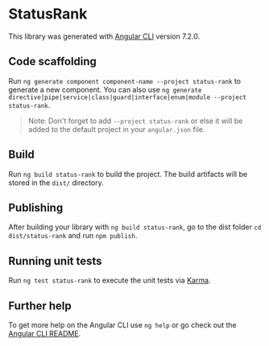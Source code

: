# StatusRank

This library was generated with [Angular CLI](https://github.com/angular/angular-cli) version 7.2.0.

## Code scaffolding

Run `ng generate component component-name --project status-rank` to generate a new component. You can also use `ng generate directive|pipe|service|class|guard|interface|enum|module --project status-rank`.
> Note: Don't forget to add `--project status-rank` or else it will be added to the default project in your `angular.json` file. 

## Build

Run `ng build status-rank` to build the project. The build artifacts will be stored in the `dist/` directory.

## Publishing

After building your library with `ng build status-rank`, go to the dist folder `cd dist/status-rank` and run `npm publish`.

## Running unit tests

Run `ng test status-rank` to execute the unit tests via [Karma](https://karma-runner.github.io).

## Further help

To get more help on the Angular CLI use `ng help` or go check out the [Angular CLI README](https://github.com/angular/angular-cli/blob/master/README.md).
